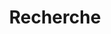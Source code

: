 ---
title: "Recherche" # in any language you want
layout: "search" # necessary for search
# description: "Description for Search"
summary: "Recherche"
slug: search
---